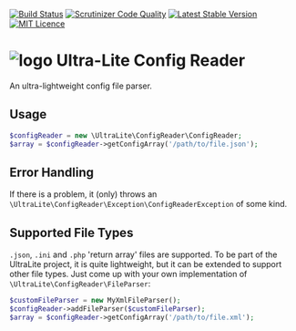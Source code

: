 [![Build Status](https://travis-ci.org/ultra-lite/config-reader.svg?branch=master)](https://travis-ci.org/ultra-lite/config-reader)
[![Scrutinizer Code Quality](https://scrutinizer-ci.com/g/ultra-lite/config-reader/badges/quality-score.png?b=master)](https://scrutinizer-ci.com/g/ultra-lite/config-reader/?branch=master)
[![Latest Stable Version](https://poser.pugx.org/ultra-lite/config-parser/v/stable)](https://packagist.org/packages/ultra-lite/config-parser)
[![MIT Licence](https://badges.frapsoft.com/os/mit/mit.svg?v=103)](https://opensource.org/licenses/mit-license.php)

# ![logo](https://avatars1.githubusercontent.com/u/16309098?v=3&s=100) Ultra-Lite Config Reader

An ultra-lightweight config file parser.

## Usage

```php
$configReader = new \UltraLite\ConfigReader\ConfigReader;
$array = $configReader->getConfigArray('/path/to/file.json');
```

## Error Handling

If there is a problem, it (only) throws an ```\UltraLite\ConfigReader\Exception\ConfigReaderException``` of some kind.

## Supported File Types

```.json```, ```.ini``` and ```.php``` 'return array' files are supported.
To be part of the UltraLite project, it is quite lightweight, but it can be extended to support other file types.  Just
come up with your own implementation of ```\UltraLite\ConfigReader\FileParser```:

```php
$customFileParser = new MyXmlFileParser();
$configReader->addFileParser($customFileParser);
$array = $configReader->getConfigArray('/path/to/file.xml');
```

